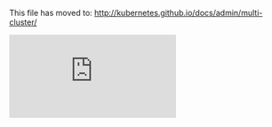 <!-- BEGIN MUNGE: UNVERSIONED_WARNING -->


<!-- END MUNGE: UNVERSIONED_WARNING -->

This file has moved to: http://kubernetes.github.io/docs/admin/multi-cluster/




<!-- BEGIN MUNGE: IS_VERSIONED -->
<!-- TAG IS_VERSIONED -->
<!-- END MUNGE: IS_VERSIONED -->


<!-- BEGIN MUNGE: GENERATED_ANALYTICS -->
[![Analytics](https://kubernetes-site.appspot.com/UA-36037335-10/GitHub/docs/admin/multi-cluster.md?pixel)]()
<!-- END MUNGE: GENERATED_ANALYTICS -->
